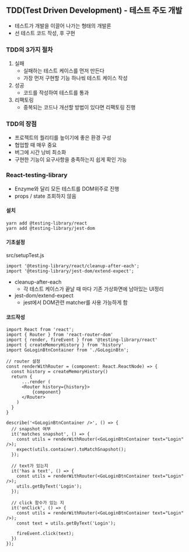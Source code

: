 ## TDD(Test Driven Development) - 테스트 주도 개발

- 테스트가 개발을 이끌어 나가는 형태의 개발론
- 선 테스트 코드 작성, 후 구현



### TDD의 3가지 절차

1. 실패
   - 실패하는 테스트 케이스를 먼저 만든다
   - 가장 먼저 구현할 기능 하나씪 테스트 케이스 작성
2. 성공
   - 코드를 작성하여 테스트를 통과
3. 리팩토링
   - 중복되는 코드나 개선할 방법이 있다면 리팩토링 진행



### TDD의 장점

- 프로젝트의 퀄리티를 높이기에 좋은 환경 구성
- 협업할 때 매우 중요
- 버그에 시간 낭비 최소화
- 구현한 기능이 요구사항을 충족하는지 쉽게 확인 가능



### React-testing-library

- Enzyme와 달리 모든 테스트를 DOM위주로 진행
- props / state 조회하지 않음



#### 설치

``` react
yarn add @testing-library/react
yarn add @testing-library/jest-dom
```



#### 기초설정

src/setupTest.js

```react
import '@testing-library/react/cleanup-after-each';
import '@testing-library/jest-dom/extend-expect';
```

- cleanup-after-each
  - 각 테스트 케이스가 끝날 때 마다 기존 가상화면에 남아있는 UI정리
- jest-dom/extend-expect
  - jest에서 DOM관련 matcher를 사용 가능하게 함



#### 코드작성

```react
import React from 'react';
import { Router } from 'react-router-dom'
import { render, fireEvent } from '@testing-library/react'
import { createMemoryHistory } from 'history'
import GoLoginBtnContainer from './GoLoginBtn';

// router 설정
const renderWithRouter = (component: React.ReactNode) => {
  const history = createMemoryHistory()
  return { 
      ...render (
      <Router history={history}>
          {component}
      </Router>
    )
  }
}

describe('<GoLoginBtnContainer />', () => {
  // snapshot 여부
  it('matches snapshot', () => {
    const utils = renderWithRouter(<GoLoginBtnContainer text="Login" />);
    expect(utils.container).toMatchSnapshot();
  });

  // text가 있는지
  it('has a text', () => {
    const utils = renderWithRouter(<GoLoginBtnContainer text="Login" />);
    utils.getByText('Login');
  });

  // click 함수가 있는 지
  it('onClick', () => {
    const utils = renderWithRouter(<GoLoginBtnContainer text="Login" />);
    const text = utils.getByText('Login');

    fireEvent.click(text);
  })
});
```
